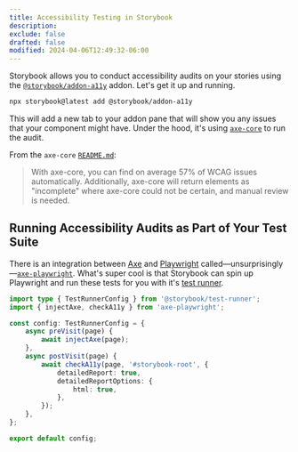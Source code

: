 ```yaml
---
title: Accessibility Testing in Storybook
description:
exclude: false
drafted: false
modified: 2024-04-06T12:49:32-06:00
---
```


Storybook allows you to conduct accessibility audits on your stories using the [`@storybook/addon-a11y`](https://npm.im/@storybook/addon-a11y) addon. Let's get it up and running.

```sh
npx storybook@latest add @storybook/addon-a11y
```

This will add a new tab to your addon pane that will show you any issues that your component might have. Under the hood, it's using [`axe-core`](https://www.npmjs.com/package/axe-core) to run the audit.

From the `axe-core` [`README.md`](https://github.com/dequelabs/axe-core/blob/develop/README.md):

> With axe-core, you can find on average 57% of WCAG issues automatically. Additionally, axe-core will return elements as "incomplete" where axe-core could not be certain, and manual review is needed.

## Running Accessibility Audits as Part of Your Test Suite

There is an integration between [Axe](https://www.deque.com/axe/) and [Playwright](https://playwright.dev/) called—unsurprisingly—[`axe-playwright`](https://npm.im/axe-playwright). What's super cool is that Storybook can spin up Playwright and run these tests for you with it's [test runner](test-runner.md).

```ts
import type { TestRunnerConfig } from '@storybook/test-runner';
import { injectAxe, checkA11y } from 'axe-playwright';

const config: TestRunnerConfig = {
	async preVisit(page) {
		await injectAxe(page);
	},
	async postVisit(page) {
		await checkA11y(page, '#storybook-root', {
			detailedReport: true,
			detailedReportOptions: {
				html: true,
			},
		});
	},
};

export default config;
```
